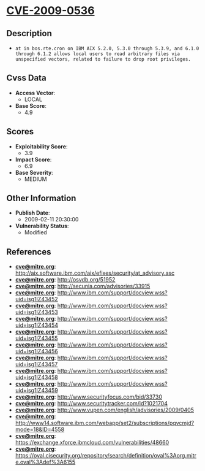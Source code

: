 
# [CVE-2009-0536](https://cve.mitre.org/cgi-bin/cvename.cgi?name=CVE-2009-0536)

## Description

- `at in bos.rte.cron on IBM AIX 5.2.0, 5.3.0 through 5.3.9, and 6.1.0 through 6.1.2 allows local users to read arbitrary files via unspecified vectors, related to failure to drop root privileges.`

## Cvss Data

- **Access Vector**:
  - LOCAL
- **Base Score**:
  - 4.9

## Scores

- **Exploitability Score**:
  - 3.9
- **Impact Score**:
  - 6.9
- **Base Severity**:
  - MEDIUM

## Other Information

- **Publish Date**:
  - 2009-02-11 20:30:00
- **Vulnerability Status**:
  - Modified

## References

- **cve@mitre.org**: http://aix.software.ibm.com/aix/efixes/security/at_advisory.asc
- **cve@mitre.org**: http://osvdb.org/51952
- **cve@mitre.org**: http://secunia.com/advisories/33915
- **cve@mitre.org**: http://www.ibm.com/support/docview.wss?uid=isg1IZ43452
- **cve@mitre.org**: http://www.ibm.com/support/docview.wss?uid=isg1IZ43453
- **cve@mitre.org**: http://www.ibm.com/support/docview.wss?uid=isg1IZ43454
- **cve@mitre.org**: http://www.ibm.com/support/docview.wss?uid=isg1IZ43455
- **cve@mitre.org**: http://www.ibm.com/support/docview.wss?uid=isg1IZ43456
- **cve@mitre.org**: http://www.ibm.com/support/docview.wss?uid=isg1IZ43457
- **cve@mitre.org**: http://www.ibm.com/support/docview.wss?uid=isg1IZ43458
- **cve@mitre.org**: http://www.ibm.com/support/docview.wss?uid=isg1IZ43459
- **cve@mitre.org**: http://www.securityfocus.com/bid/33730
- **cve@mitre.org**: http://www.securitytracker.com/id?1021704
- **cve@mitre.org**: http://www.vupen.com/english/advisories/2009/0405
- **cve@mitre.org**: http://www14.software.ibm.com/webapp/set2/subscriptions/pqvcmjd?mode=18&ID=4558
- **cve@mitre.org**: https://exchange.xforce.ibmcloud.com/vulnerabilities/48660
- **cve@mitre.org**: https://oval.cisecurity.org/repository/search/definition/oval%3Aorg.mitre.oval%3Adef%3A6155

